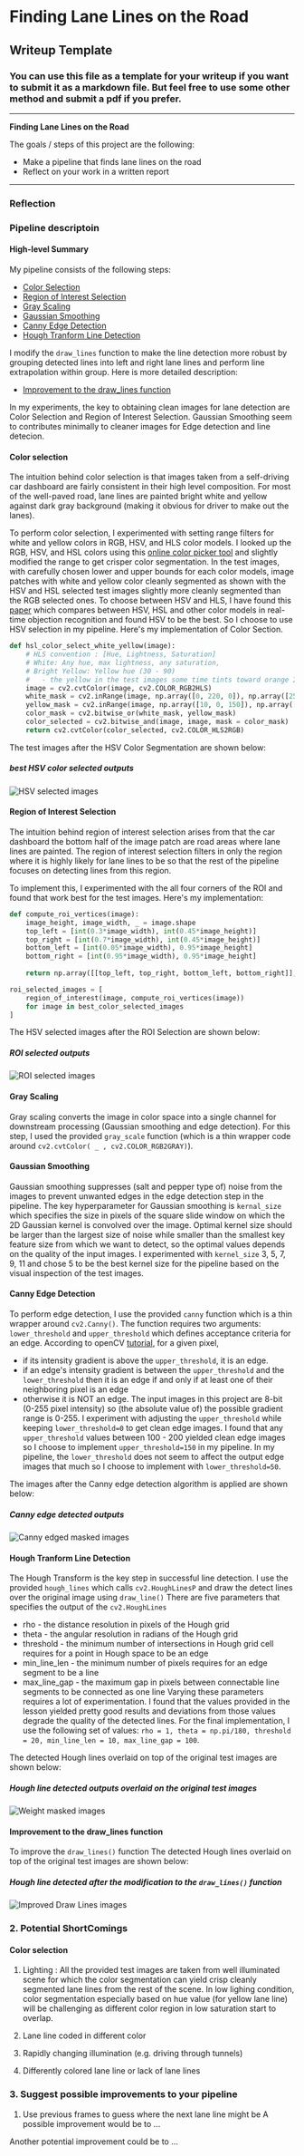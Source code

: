 # **Finding Lane Lines on the Road** 

## Writeup Template

### You can use this file as a template for your writeup if you want to submit it as a markdown file. But feel free to use some other method and submit a pdf if you prefer.

---

**Finding Lane Lines on the Road**

The goals / steps of this project are the following:
* Make a pipeline that finds lane lines on the road
* Reflect on your work in a written report


[//]: # (Image References)

[image1]: ./examples/grayscale.jpg "Grayscale"
[RGBSelected]: ./report_images/RGB_select.png "RGB selected images"
[HSVSelected]: ./report_images/HSV_select.png "HSV selected images"
[HSLSelected]: ./report_images/HLS_select.png "HSL selected images"
[ROISelected]: ./report_images/ROI_select.png "ROI selected images"
[EdgeMasked]: ./report_images/Canny_masked.png "Canny edge masked images"
[WeightedMasked]: ./report_images/hough_line_masked.png "Hough line detected images"
[ImprovedDrawLineMasked]: ./report_images/improved_draw_lines_masked.png "Hough line images after improved draw line"

---

### Reflection 

### Pipeline descriptoin
#### High-level Summary ####
My pipeline consists of the following steps:
- [Color Selection](#color-selection)
- [Region of Interest Selection](#region-of-interest-selection)
- [Gray Scaling](#gray-scaling)
- [Gaussian Smoothing](#gaussian-smoothing)
- [Canny Edge Detection](#canny-edge-detection)
- [Hough Tranform Line Detection](#hough-transform-line-detection)

I modify the `draw_lines` function to make the line detection more robust by grouping detected lines into left and right lane lines and perform line extrapolation within group. Here is more detailed description: 
- [Improvement to the draw_lines function](#improvement-to-the-draw_lines-function)

In my experiments, the key to obtaining clean images for lane detection are Color Selection and Region of Interest Selection. Gaussian Smoothing seem to contributes minimally to cleaner images for Edge detection and line detecion. 

#### Color selection ####
The intuition behind color selection is that images taken from a self-driving car dashboard are fairly consistent in their high level composition. For most of the well-paved road, lane lines are painted bright white and yellow against dark gray background (making it obvious for driver to make out the lanes). 

To perform color selection, I experimented with setting range filters for white and yellow colors in RGB, HSV, and HLS color models. I looked up the RGB, HSV, and HSL colors using this [online color picker tool](http://colorizer.org/) and slightly modified the range to get crisper color segmentation. In the test images, with carefully chosen lower and upper bounds for each color models, image patches with white and yellow color cleanly segmented as shown with the HSV and HSL selected test images slightly more cleanly segmented than the RGB selected ones. To choose between HSV and HLS, I have found this [paper](http://revistas.ua.pt/index.php/revdeti/article/viewFile/2092/1964) which compares between HSV, HSL and other color models in real-time objection recognition and found HSV to be the best. So I choose to use HSV selection in my pipeline. Here's my implementation of Color Section. 

```python
def hsl_color_select_white_yellow(image):
    # HLS convention : [Hue, Lightness, Saturation]
    # White: Any hue, max lightness, any saturation, 
    # Bright Yellow: Yellow hue (30 - 90)
    #   - the yellow in the test images some time tints toward orange I change the lower bound to 10
    image = cv2.cvtColor(image, cv2.COLOR_RGB2HLS)
    white_mask = cv2.inRange(image, np.array([0, 220, 0]), np.array([255, 255, 255]))
    yellow_mask = cv2.inRange(image, np.array([10, 0, 150]), np.array([90, 240, 240]))
    color_mask = cv2.bitwise_or(white_mask, yellow_mask)
    color_selected = cv2.bitwise_and(image, image, mask = color_mask)
    return cv2.cvtColor(color_selected, cv2.COLOR_HLS2RGB)
```
The test images after the HSV Color Segmentation are shown below: 
##### best HSV color selected outputs #####
![HSV selected images][HSVSelected]

#### Region of Interest Selection ####
The intuition behind region of interest selection arises from that the car dashboard the bottom half of the image patch are road areas where lane lines are painted. The region of interest selection filters in only the region where it is highly likely for lane lines to be so that the rest of the pipeline focuses on detecting lines from this region.

To implement this, I experimented with the all four corners of the ROI and found that work best for the test images. Here's my implementation: 

```python
def compute_roi_vertices(image):    
    image_height, image_width, _ = image.shape
    top_left = [int(0.3*image_width), int(0.45*image_height)]
    top_right = [int(0.7*image_width), int(0.45*image_height)]
    bottom_left = [int(0.05*image_width), 0.95*image_height]
    bottom_right = [int(0.95*image_width), 0.95*image_height]
    
    return np.array([[top_left, top_right, bottom_left, bottom_right]], dtype=np.int32)

roi_selected_images = [
    region_of_interest(image, compute_roi_vertices(image))
    for image in best_color_selected_images
]
```
The HSV selected images after the ROI Selection are shown below:
##### ROI selected outputs #####
![ROI selected images][ROISelected]

#### Gray Scaling ####
Gray scaling converts the image in color space into a single channel for downstream processing (Gaussian smoothing and edge detection). For this step, I used the provided `gray_scale` function (which is a thin wrapper code around `cv2.cvtColor( _ , cv2.COLOR_RGB2GRAY)`). 

#### Gaussian Smoothing ####
Gaussian smoothing suppresses (salt and pepper type of) noise from the images to prevent unwanted edges in the edge detection step in the pipeline. The key hyperparameter for Gaussian smoothing is `kernal_size` which specifies the size in pixels of the square slide window on which the 2D Gaussian kernel is convolved over the image. Optimal kernel size should be larger than the largest size of noise while smaller than the smallest key feature size from which we want to detect, so the optimal values depends on the quality of the input images. I experimented with `kernel_size` 3, 5, 7, 9, 11 and chose 5 to be the best kernel size for the pipeline based on the visual inspection of the test images. 

#### Canny Edge Detection ####
To perform edge detection, I use the provided `canny` function which is a thin wrapper around `cv2.Canny()`. The function requires two arguments: `lower_threshold` and `upper_threshold` which defines acceptance criteria for an edge. According to openCV [tutorial](http://docs.opencv.org/2.4/doc/tutorials/imgproc/imgtrans/canny_detector/canny_detector.html), for a given pixel, 
* if its intensity gradient is above the `upper_threshold`, it is an edge. 
* if an edge's intensity gradient is between the `upper_threshold` and the `lower_threshold` then it is an edge if and only if at least one of their neighboring pixel is an edge
* otherwise it is NOT an edge.
The input images in this project are 8-bit (0-255 pixel intensity) so (the absolute value of) the possible gradient range is 0-255. I experiment with adjusting the `upper_threshold` while keeping `lower_threshold=0` to get clean edge images. I found that any `upper_threshold` values between 100 - 200 yielded clean edge images so I choose to implement `upper_threshold=150` in my pipeline. In my pipeline, the `lower_threshold` does not seem to affect the output edge images that much so I choose to implement with `lower_threshold=50`.

The images after the Canny edge detection algorithm is applied are shown below:
##### Canny edge detected outputs #####
![Canny edged masked images][EdgeMasked]

#### Hough Tranform Line Detection ####
The Hough Transform is the key step in successful line detection. I use the provided `hough_lines` which calls `cv2.HoughLinesP` and draw the detect lines over the original image using `draw_line()` There are five parameters that specifies the output of the `cv2.HoughLines`
* rho - the distance resolution in pixels of the Hough grid
* theta - the angular resolution in radians of the Hough grid
* threshold - the minimum number of intersections in Hough grid cell requires for a point in Hough space to be an edge
* min_line_len - the minimum number of pixels requires for an edge segment to be a line
* max_line_gap - the maximum gap in pixels between connectable line segments to be connected as one line
Varying these parameters requires a lot of experimentation. I found that the values provided in the lesson yielded pretty good results and deviations from those values degrade the quality of the detected lines. For the final implementation, I use the following set of values: 
`rho = 1, theta = np.pi/180, threshold = 20, min_line_len = 10, max_line_gap = 100`. 

The detected Hough lines overlaid on top of the original test images are shown below:
##### Hough line detected outputs overlaid on the original test images #####
![Weight masked images][WeightedMasked]

#### Improvement to the draw_lines function ####
To improve the `draw_lines()` function
The detected Hough lines overlaid on top of the original test images are shown below:
##### Hough line detected after the modification to the `draw_lines()` function #####
![Improved Draw Lines images][ImprovedDrawLineMasked]

### 2. Potential ShortComings

#### Color selection
1. Lighting : All the provided test images are taken from well illuminated scene for which the color segmentation can yield crisp cleanly segmented lane lines from the rest of the scene. In low lighing condition, color segmentation especially based on hue value (for yellow lane line) will be challenging as different color region in low saturation start to overlap. 

2. Lane line coded in different color

3. Rapidly changing illumination (e.g. driving through tunnels)

4. Differently colored lane line or lack of lane lines


### 3. Suggest possible improvements to your pipeline
1. Use previous frames to guess where the next lane line might be
A possible improvement would be to ...

Another potential improvement could be to ...
